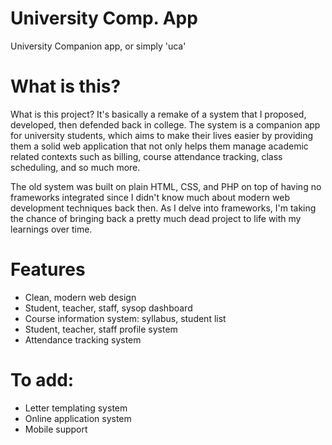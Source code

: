 
# University Comp. App
University Companion app, or simply 'uca'

# What is this?
What is this project? It's basically a remake of a system that I proposed, developed, then defended back in college. The system is a companion app for university students, which aims to make their lives easier by providing them a solid web application that not only helps them manage academic related contexts such as billing, course attendance tracking, class scheduling, and so much more.

The old system was built on plain HTML, CSS, and PHP on top of having no frameworks integrated since I didn't know much about modern web development techniques back then. As I delve into frameworks, I'm taking the chance of bringing back a pretty much dead project to life with my learnings over time.

# Features
- Clean, modern web design
- Student, teacher, staff, sysop dashboard
- Course information system: syllabus, student list
- Student, teacher, staff profile system
- Attendance tracking system

# To add:
- Letter templating system
- Online application system
- Mobile support
